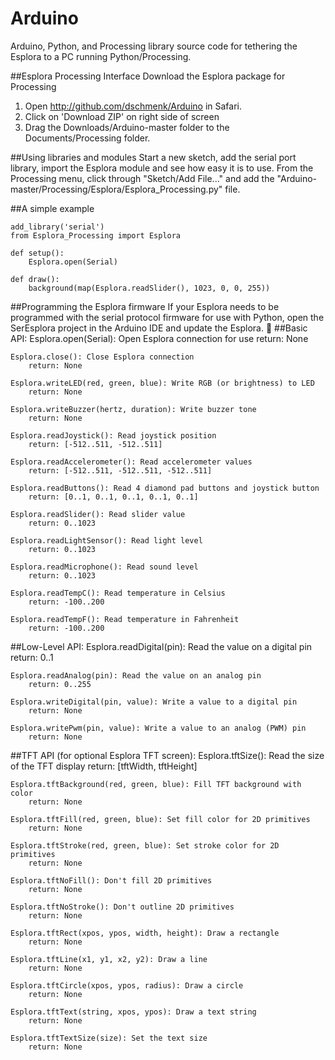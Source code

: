 # Arduino
Arduino, Python, and Processing library source code for tethering the Esplora to a PC running Python/Processing.

##Esplora Processing Interface
Download the Esplora package for Processing
1. Open http://github.com/dschmenk/Arduino in Safari.
2. Click on 'Download ZIP' on right side of screen
3. Drag the Downloads/Arduino-master folder to the Documents/Processing folder.

##Using libraries and modules
Start a new sketch, add the serial port library, import the Esplora module and see how easy it is to use. From the Processing menu, click through "Sketch/Add File..." and add the "Arduino-master/Processing/Esplora/Esplora_Processing.py" file.

##A simple example
```
add_library('serial')
from Esplora_Processing import Esplora

def setup():
    Esplora.open(Serial)
    
def draw():
    background(map(Esplora.readSlider(), 1023, 0, 0, 255))
```
##Programming the Esplora firmware
If your Esplora needs to be programmed with the serial protocol firmware for use with Python, open the SerEsplora project in the Arduino IDE and update the Esplora.

##Basic API:
	Esplora.open(Serial): Open Esplora connection for use
		return: None

	Esplora.close(): Close Esplora connection
		return: None

	Esplora.writeLED(red, green, blue): Write RGB (or brightness) to LED
 		return: None

	Esplora.writeBuzzer(hertz, duration): Write buzzer tone
  		return: None

	Esplora.readJoystick(): Read joystick position
 		return: [-512..511, -512..511]

	Esplora.readAccelerometer(): Read accelerometer values
 		return: [-512..511, -512..511, -512..511]

	Esplora.readButtons(): Read 4 diamond pad buttons and joystick button
		return: [0..1, 0..1, 0..1, 0..1, 0..1]

	Esplora.readSlider(): Read slider value
		return: 0..1023

	Esplora.readLightSensor(): Read light level
		return: 0..1023

	Esplora.readMicrophone(): Read sound level
		return: 0..1023

	Esplora.readTempC(): Read temperature in Celsius
		return: -100..200

	Esplora.readTempF(): Read temperature in Fahrenheit
		return: -100..200


##Low-Level API:
	Esplora.readDigital(pin): Read the value on a digital pin
		return: 0..1

	Esplora.readAnalog(pin): Read the value on an analog pin
		return: 0..255

	Esplora.writeDigital(pin, value): Write a value to a digital pin
		return: None

	Esplora.writePwm(pin, value): Write a value to an analog (PWM) pin
		return: None


##TFT API (for optional Esplora TFT screen):
	Esplora.tftSize(): Read the size of the TFT display
		return: [tftWidth, tftHeight]

	Esplora.tftBackground(red, green, blue): Fill TFT background with color
		return: None

	Esplora.tftFill(red, green, blue): Set fill color for 2D primitives
		return: None

	Esplora.tftStroke(red, green, blue): Set stroke color for 2D primitives
		return: None

	Esplora.tftNoFill(): Don't fill 2D primitives
		return: None

	Esplora.tftNoStroke(): Don't outline 2D primitives
		return: None

	Esplora.tftRect(xpos, ypos, width, height): Draw a rectangle
		return: None

	Esplora.tftLine(x1, y1, x2, y2): Draw a line
		return: None

	Esplora.tftCircle(xpos, ypos, radius): Draw a circle
		return: None

	Esplora.tftText(string, xpos, ypos): Draw a text string
		return: None

	Esplora.tftTextSize(size): Set the text size
		return: None
 

